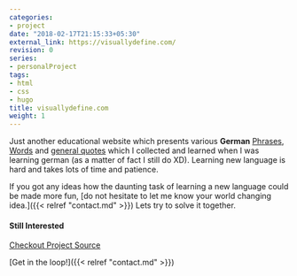 ```yaml
---
categories:
- project
date: "2018-02-17T21:15:33+05:30"
external_link: https://visuallydefine.com/
revision: 0
series:
- personalProject
tags:
- html
- css
- hugo
title: visuallydefine.com
weight: 1
---
```


Just another educational website which presents various **German**
[Phrases](https://visuallydefine.com/phrase),
[Words](https://visuallydefine.com/wortschatz/) and
[general quotes](https://visuallydefine.com/quote/)
which I collected and learned when I was learning german (as
  a  matter of fact I still do XD). Learning new language is hard and takes lots
of time and patience.

If you got any ideas how the daunting task of learning a new language could be made
more fun, [do not hesitate to let me know your world changing idea.]({{< relref "contact.md" >}})
Lets try to solve it together.

#### Still Interested

<div class="w3-button w3-theme">
  <a href="https://github.com/avimehenwal/visuallydefine">
    <i class="fa fa-github"></i>  Checkout Project Source
  </a>
</div>

[Get in the loop!]({{< relref "contact.md" >}})

